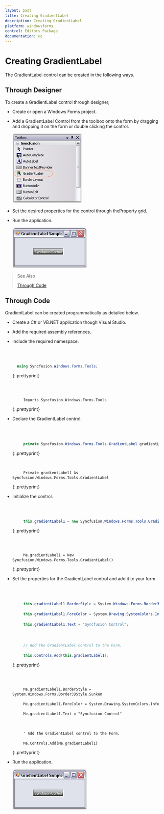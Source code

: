 ```yaml
---
layout: post
title: Creating GradientLabel
description: Creating GradientLabel
platform: windowsforms
control: Editors Package
documentation: ug
---
```





# Creating GradientLabel

The GradientLabel control can be created in the following ways.

## Through Designer

To create a GradientLabel control through designer,

* Create or open a Windows Forms project.
* Add a GradientLabel Control from the toolbox onto the form by dragging and dropping it on the form or double clicking the control.

  ![](GradientLabel-Images/Overview_img600.jpeg) 



* Set the desired properties for the control through theProperty grid.
* Run the application.

  ![](GradientLabel-Images/Overview_img601.jpeg) 



> See Also
>
> [Through Code](#through-code)

## Through Code

GradientLabel can be created programmatically as detailed below.

*  Create a C# or VB.NET application though Visual Studio.
*  Add the required assembly references.
*  Include the required namespace.

   ~~~ cs



	 using Syncfusion.Windows.Forms.Tools;
   ~~~
   {:.prettyprint}


   ~~~ vbnet



		Imports Syncfusion.Windows.Forms.Tools

   ~~~
   {:.prettyprint}

*  Declare the GradientLabel control.

   ~~~ cs



		private Syncfusion.Windows.Forms.Tools.GradientLabel gradientLabel1;
   ~~~
   {:.prettyprint}


   ~~~ vbnet


		Private gradientLabel1 As Syncfusion.Windows.Forms.Tools.GradientLabel

   ~~~
   {:.prettyprint}

*  Initialize the control.

   ~~~ cs



		this.gradientLabel1 = new Syncfusion.Windows.Forms.Tools.GradientLabel();

   ~~~
   {:.prettyprint}

   ~~~ vbnet



		Me.gradientLabel1 = New Syncfusion.Windows.Forms.Tools.GradientLabel()
   ~~~
   {:.prettyprint}


*  Set the properties for the GradientLabel control and add it to your form.

   ~~~ cs



		this.gradientLabel1.BorderStyle = System.Windows.Forms.Border3DStyle.Sunken;

		this.gradientLabel1.ForeColor = System.Drawing.SystemColors.Info;

		this.gradientLabel1.Text = "Syncfusion Control";



		// Add the GradientLabel control to the Form.

		this.Controls.Add(this.gradientLabel1);
   ~~~
   {:.prettyprint}


   ~~~ vbnet



		Me.gradientLabel1.BorderStyle = System.Windows.Forms.Border3DStyle.Sunken

		Me.gradientLabel1.ForeColor = System.Drawing.SystemColors.Info

		Me.gradientLabel1.Text = "Syncfusion Control"



		' Add the GradientLabel control to the Form.

		Me.Controls.Add(Me.gradientLabel1)

   ~~~
   {:.prettyprint}

* Run the application.

  ![](GradientLabel-Images/Overview_img602.jpeg) 
